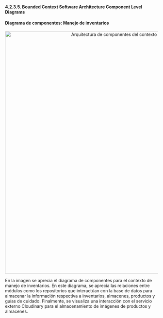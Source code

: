﻿#### 4.2.3.5. Bounded Context Software Architecture Component Level Diagrams ####

#### Diagrama de componentes: Manejo de inventarios ####

<p align="center">
  <img src="https://i.imgur.com/KJ36uyt.jpeg" 
  alt="Arquitectura de componentes del contexto de inventarios" style="width: 800px;"/>
</p>

En la imagen se aprecia el diagrama de componentes para el contexto de manejo de inventarios. En este diagrama, se aprecia las relaciones entre módulos como los repositorios que interactúan con la base de datos para almacenar la información respectiva a inventarios, almacenes, productos y guías de cuidado. Finalmente, se visualiza una interacción con el servicio externo Cloudinary para el almacenamiento de imágenes de productos y almacenes.
